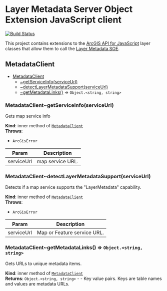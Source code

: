 Layer Metadata Server Object Extension JavaScript client
========================================================

[![Build Status](https://travis-ci.org/WSDOT-GIS/Layer-Metadata-SOE-JS-Client.svg?branch=master)](https://travis-ci.org/WSDOT-GIS/Layer-Metadata-SOE-JS-Client)

This project contains extensions to the [ArcGIS API for JavaScript] layer classes that allow them to call the [Layer Metadata SOE].

<a name="module_MetadataClient"></a>

## MetadataClient

* [MetadataClient](#module_MetadataClient)
    * [~getServiceInfo(serviceUrl)](#module_MetadataClient..getServiceInfo)
    * [~detectLayerMetadataSupport(serviceUrl)](#module_MetadataClient..detectLayerMetadataSupport)
    * [~getMetadataLinks()](#module_MetadataClient..getMetadataLinks) ⇒ <code>Object.&lt;string, string&gt;</code>

<a name="module_MetadataClient..getServiceInfo"></a>

### MetadataClient~getServiceInfo(serviceUrl)
Gets map service info

**Kind**: inner method of [<code>MetadataClient</code>](#module_MetadataClient)  
**Throws**:

- <code>ArcGisError</code> 


| Param | Description |
| --- | --- |
| serviceUrl | map service URL. |

<a name="module_MetadataClient..detectLayerMetadataSupport"></a>

### MetadataClient~detectLayerMetadataSupport(serviceUrl)
Detects if a map service supports the "LayerMetadata" capability.

**Kind**: inner method of [<code>MetadataClient</code>](#module_MetadataClient)  
**Throws**:

- <code>ArcGisError</code> 


| Param | Description |
| --- | --- |
| serviceUrl | Map or Feature service URL. |

<a name="module_MetadataClient..getMetadataLinks"></a>

### MetadataClient~getMetadataLinks() ⇒ <code>Object.&lt;string, string&gt;</code>
Gets URLs to unique metadata items.

**Kind**: inner method of [<code>MetadataClient</code>](#module_MetadataClient)  
**Returns**: <code>Object.&lt;string, string&gt;</code> - - Key value pairs. Keys are table names and values are metadata URLs.  

[ArcGIS API for JavaScript]:http://js.arcgis.com
[Layer Metadata SOE]:https://github.com/WSDOT-GIS/LayerMetadataSoe
